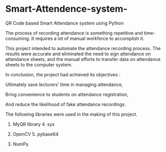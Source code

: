 # Smart-Attendence-system-
QR Code based Smart Attendance system using Python


The process of recording attendance is something repetitive and time-consuming. It requires a lot of manual workforce to accomplish it.

This project intended to automate the attendance recording process. The results were accurate and eliminated the need to sign attendance on attendance sheets, and the manual efforts to transfer data on attendance sheets to the computer system. 

In conclusion, the project had achieved its objectives :

Ultimately save lecturers’ time in managing attendance,

Bring convenience to students on attendance registration,

And reduce the likelihood of fake attendance recordings.


The following libraries were used in the making of this project.

1. MyQR library                               4. sys 

2. OpenCV                                       5. pybase64

3. NumPy 
